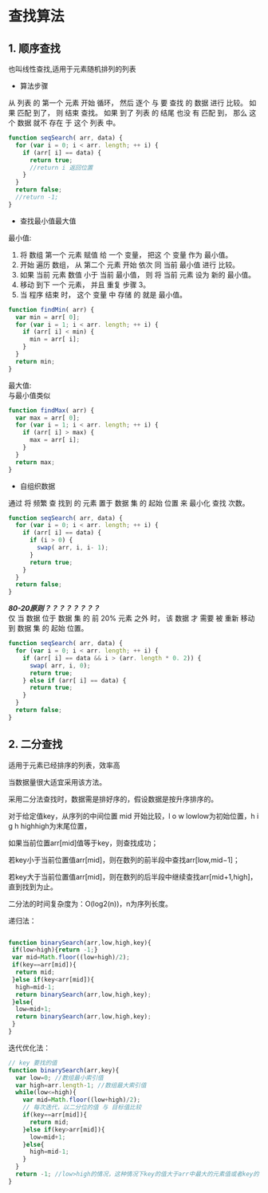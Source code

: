 # 查找算法

## 1. 顺序查找

也叫线性查找,适用于元素随机排列的列表  

* 算法步骤

从 列表 的 第一个 元素 开始 循环， 然后 逐个 与 要 查找 的 数据 进行 比较。 如果 匹配 到了， 则 结束 查找。 如果 到了 列表 的 结尾 也没 有 匹配 到， 那么 这个 数据 就不 存在 于 这个 列表 中。

```javascript
function seqSearch( arr, data) {
  for (var i = 0; i < arr. length; ++ i) {
    if (arr[ i] == data) {
      return true;
      //return i 返回位置
    }
  }
  return false;
  //return -1;
}
```

* 查找最小值最大值

最小值:  

1. 将 数组 第一个 元素 赋值 给 一个 变量， 把这 个 变量 作为 最小值。
2. 开始 遍历 数组， 从 第二个 元素 开始 依次 同 当前 最小值 进行 比较。
3. 如果 当前 元素 数值 小于 当前 最小值， 则 将 当前 元素 设为 新的 最小值。
4. 移动 到下 一个 元素， 并且 重复 步骤 3。
5. 当 程序 结束 时， 这个 变量 中 存储 的 就是 最小值。

```javascript
function findMin( arr) {
  var min = arr[ 0];
  for (var i = 1; i < arr. length; ++ i) {
    if (arr[ i] < min) {
      min = arr[ i];
    }
  }
  return min;
}
```

最大值:  
与最小值类似

```javascript
function findMax( arr) {
  var max = arr[ 0];
  for (var i = 1; i < arr. length; ++ i) {
    if (arr[ i] > max) {
      max = arr[ i];
    }
  }
  return max;
}
```

* 自组织数据

通过 将 频繁 查 找到 的 元素 置于 数据 集 的 起始 位置 来 最小化 查找 次数。

```javascript
function seqSearch( arr, data) {
  for (var i = 0; i < arr. length; ++ i) {
    if (arr[ i] == data) {
      if (i > 0) {
        swap( arr, i, i- 1);
      }
      return true;
    }
  }
  return false;
}
```

***80-20原则？？？？？？？？***  
仅 当 数据 位于 数据 集 的 前 20% 元素 之外 时， 该 数据 才 需要 被 重新 移动 到 数据 集 的 起始 位置。

```javascript
function seqSearch( arr, data) {
  for (var i = 0; i < arr. length; ++ i) {
    if (arr[ i] == data && i > (arr. length * 0. 2)) {
      swap( arr, i, 0);
      return true;
    } else if (arr[ i] == data) {
      return true;
    }
  }
  return false;
}

```

## 2. 二分查找

适用于元素已经排序的列表，效率高  

当数据量很大适宜采用该方法。

采用二分法查找时，数据需是排好序的，假设数据是按升序排序的。

对于给定值key，从序列的中间位置 mid 开始比较，l o w lowlow为初始位置，h i g h highhigh为末尾位置，

如果当前位置arr[mid]值等于key，则查找成功；

若key小于当前位置值arr[mid]，则在数列的前半段中查找arr[low,mid−1]；

若key大于当前位置值arr[mid]，则在数列的后半段中继续查找arr[mid+1,high]，直到找到为止。

二分法的时间复杂度为：O(log2(n))，n为序列长度。

递归法：

```js

function binarySearch(arr,low,high,key){
 if(low>high){return -1;}
 var mid=Math.floor((low+high)/2);
 if(key==arr[mid]){
  return mid;
 }else if(key<arr[mid]){
  high=mid-1;
  return binarySearch(arr,low,high,key);
 }else{
  low=mid+1;
  return binarySearch(arr,low,high,key);
 }
}
```

迭代优化法：

```js
// key 要找的值
function binarySearch(arr,key){
  var low=0; //数组最小索引值
  var high=arr.length-1; //数组最大索引值
  while(low<=high){
    var mid=Math.floor((low+high)/2);
    // 每次迭代，以二分位的值 与 目标值比较
    if(key==arr[mid]){
      return mid;
    }else if(key>arr[mid]){
      low=mid+1;
    }else{
      high=mid-1;
    }
  }
  return -1; //low>high的情况，这种情况下key的值大于arr中最大的元素值或者key的值小于arr中最小的元素值
}
```
